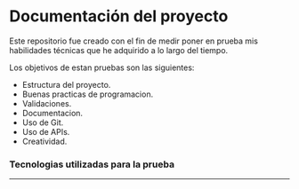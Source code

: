 # Documentación del proyecto

Este repositorio fue creado con el fin de medir poner en prueba mis habilidades técnicas que he adquirido a lo largo del tiempo.

Los objetivos de estan pruebas son las siguientes:

- Estructura del proyecto.
- Buenas practicas de programacion.
- Validaciones.
- Documentacion.
- Uso de Git.
- Uso de APIs.
- Creatividad.

### Tecnologias utilizadas para la prueba

------------